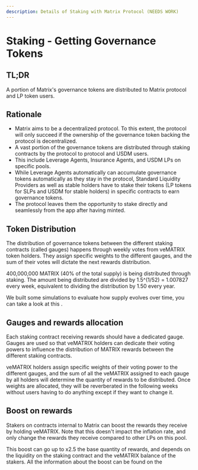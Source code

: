 ```yaml
---
description: Details of Staking with Matrix Protocol (NEEDS WORK)
---
```


# Staking - Getting Governance Tokens

## TL;DR

A portion of Matrix's governance tokens are distributed to Matrix protocol and LP token users.

## Rationale

- Matrix aims to be a decentralized protocol. To this extent, the protocol will only succeed if the ownership of the governance token backing the protocol is decentralized.
- A vast portion of the governance tokens are distributed through staking contracts by the protocol to protocol and USDM users. 
- This include Leverage Agents, Insurance Agents, and USDM LPs on specific pools.
- While Leverage Agents automatically can accumulate governance tokens automatically as they stay in the protocol, Standard Liquidity Providers as well as stable holders have to stake their tokens (LP tokens for SLPs and USDM for stable holders) in specific contracts to earn governance tokens. 
- The protocol leaves them the opportunity to stake directly and seamlessly from the app after having minted.

## Token Distribution

The distribution of governance tokens between the different staking contracts (called gauges) happens through weekly votes from veMATRIX token holders. They assign specific weights to the different gauges, and the sum of their votes will dictate the next rewards distribution.

400,000,000 MATRIX (40% of the total supply) is being distributed through staking. The amount being distributed are divided by 1.5^(1/52) = 1.007827 every week, equivalent to dividing the distribution by 1.50 every year.

We built some simulations to evaluate how supply evolves over time, you can take a look at this .

## Gauges and rewards allocation

Each staking contract receiving rewards should have a dedicated gauge. Gauges are used so that veMATRIX holders can dedicate their voting powers to influence the distribution of MATRIX rewards between the different staking contracts.

veMATRIX holders assign specific weights of their voting power to the different gauges, and the sum of all the veMATRIX assigned to each gauge by all holders will determine the quantity of rewards to be distributed. Once weights are allocated, they will be reverberated in the following weeks without users having to do anything except if they want to change it.


## Boost on rewards

Stakers on contracts internal to Matrix can boost the rewards they receive by holding veMATRIX. Note that this doesn't impact the inflation rate, and only change the rewards they receive compared to other LPs on this pool.

This boost can go up to x2.5 the base quantity of rewards, and depends on the liquidity on the staking contract and the veMATRIX balance of the stakers. All the information about the boost can be found on the 





